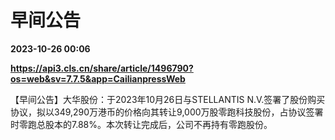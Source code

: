 # 早间公告

**2023-10-26 00:06**

**https://api3.cls.cn/share/article/1496790?os=web&sv=7.7.5&app=CailianpressWeb**

【早间公告】大华股份：于2023年10月26日与STELLANTIS N.V.签署了股份购买协议，拟以349,290万港币的价格向其转让9,000万股零跑科技股份，占协议签署时零跑总股本的7.88%。本次转让完成后，公司不再持有零跑股份。